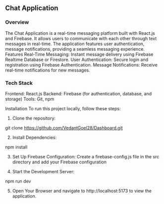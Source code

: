 ## Chat Application
### Overview
The Chat Application is a real-time messaging platform built with React.js and Firebase. It allows users to communicate with each other through text messages in real-time. The application features user authentication, message notifications, providing a seamless messaging experience.
Features
Real-Time Messaging: Instant message delivery using Firebase Realtime Database or Firestore.
User Authentication: Secure login and registration using Firebase Authentication.
Message Notifications: Receive real-time notifications for new messages.

### Tech Stack
Frontend: React.js
Backend: Firebase (for authentication, database, and storage)
Tools: Git, npm

Installation
To run this project locally, follow these steps:

1) Clone the repository:
   
git clone https://github.com/VedantGoel28/Dashboard.git

2) Install Dependencies:

npm install

3) Set Up Firebase Configuration: Create a firebase-config.js file in the src directory and add your Firebase configuration

4) Start the Development Server:

npm run dev

5) Open Your Browser and navigate to http://localhost:5173 to view the application.
